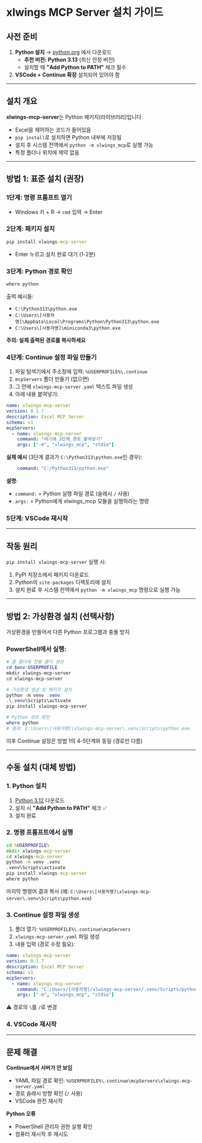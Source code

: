 # xlwings MCP Server 설치 가이드

## 사전 준비
1. **Python 설치** → [python.org](https://www.python.org/downloads/) 에서 다운로드
   - **추천 버전: Python 3.13** (최신 안정 버전)
   - 설치할 때 **"Add Python to PATH"** 체크 필수
2. **VSCode + Continue 확장** 설치되어 있어야 함

---

## 설치 개요

**xlwings-mcp-server**는 Python 패키지(라이브러리)입니다.
- Excel을 제어하는 코드가 들어있음
- `pip install`로 설치하면 Python 내부에 저장됨
- 설치 후 시스템 전역에서 `python -m xlwings_mcp`로 실행 가능
- 특정 폴더나 위치에 제약 없음

---

## 방법 1: 표준 설치 (권장)

### 1단계: 명령 프롬프트 열기
- Windows 키 + R → `cmd` 입력 → Enter

### 2단계: 패키지 설치
```cmd
pip install xlwings-mcp-server
```
- Enter 누르고 설치 완료 대기 (1-2분)

### 3단계: Python 경로 확인
```cmd
where python
```
출력 예시들:
- `C:\Python313\python.exe`
- `C:\Users\[사용자명]\AppData\Local\Programs\Python\Python313\python.exe`
- `C:\Users\[사용자명]\miniconda3\python.exe`

**주의: 실제 출력된 경로를 복사하세요**

### 4단계: Continue 설정 파일 만들기
1. 파일 탐색기에서 주소창에 입력: `%USERPROFILE%\.continue`
2. `mcpServers` 폴더 만들기 (없으면)
3. 그 안에 `xlwings-mcp-server.yaml` 텍스트 파일 생성
4. 아래 내용 붙여넣기:

```yaml
name: xlwings-mcp-server
version: 0.1.7
description: Excel MCP Server
schema: v1
mcpServers:
  - name: xlwings-mcp-server
    command: "여기에_3단계_경로_붙여넣기"
    args: ["-m", "xlwings_mcp", "stdio"]
```

**실제 예시** (3단계 결과가 `C:\Python313\python.exe`인 경우):
```yaml
    command: "C:/Python313/python.exe"
```

**설명**: 
- `command:` = Python 실행 파일 경로 (슬래시 `/` 사용)
- `args:` = Python에게 xlwings_mcp 모듈을 실행하라는 명령

### 5단계: VSCode 재시작

---

## 작동 원리

`pip install xlwings-mcp-server` 실행 시:
1. PyPI 저장소에서 패키지 다운로드
2. Python의 `site-packages` 디렉토리에 설치
3. 설치 완료 후 시스템 전역에서 `python -m xlwings_mcp` 명령으로 실행 가능

---

## 방법 2: 가상환경 설치 (선택사항)

가상환경을 만들어서 다른 Python 프로그램과 충돌 방지

### PowerShell에서 실행:
```powershell
# 홈 폴더에 전용 폴더 생성
cd $env:USERPROFILE
mkdir xlwings-mcp-server
cd xlwings-mcp-server

# 가상환경 생성 및 패키지 설치
python -m venv .venv
.\.venv\Scripts\activate
pip install xlwings-mcp-server

# Python 경로 확인
where python
# 결과: C:\Users\[사용자명]\xlwings-mcp-server\.venv\Scripts\python.exe
```

이후 Continue 설정은 방법 1의 4-5단계와 동일 (경로만 다름)

---

## 수동 설치 (대체 방법)

### 1. Python 설치
1. [Python 3.12](https://www.python.org/downloads/) 다운로드
2. 설치 시 **"Add Python to PATH"** 체크 ✅
3. 설치 완료

### 2. 명령 프롬프트에서 실행
```cmd
cd %USERPROFILE%
mkdir xlwings-mcp-server
cd xlwings-mcp-server
python -m venv .venv
.venv\Scripts\activate
pip install xlwings-mcp-server
where python
```
마지막 명령어 결과 복사 (예: `C:\Users\[사용자명]\xlwings-mcp-server\.venv\Scripts\python.exe`)

### 3. Continue 설정 파일 생성
1. 폴더 열기: `%USERPROFILE%\.continue\mcpServers`
2. `xlwings-mcp-server.yaml` 파일 생성
3. 내용 입력 (경로 수정 필요):

```yaml
name: xlwings-mcp-server
version: 0.1.7
description: Excel MCP Server
schema: v1
mcpServers:
  - name: xlwings-mcp-server
    command: "C:/Users/[사용자명]/xlwings-mcp-server/.venv/Scripts/python.exe"
    args: ["-m", "xlwings_mcp", "stdio"]
```
⚠️ 경로의 `\`를 `/`로 변경

### 4. VSCode 재시작

---

## 문제 해결

**Continue에서 서버가 안 보임**
- YAML 파일 경로 확인: `%USERPROFILE%\.continue\mcpServers\xlwings-mcp-server.yaml`
- 경로 슬래시 방향 확인 (`/` 사용)
- VSCode 완전 재시작

**Python 오류**
- PowerShell 관리자 권한 실행 확인
- 컴퓨터 재시작 후 재시도